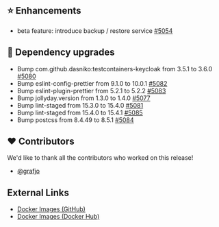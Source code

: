 ## ⭐ Enhancements

- beta feature: introduce backup / restore service [#5054](https://github.com/urlaubsverwaltung/urlaubsverwaltung/pull/5054)

## 🔨 Dependency upgrades

- Bump com.github.dasniko:testcontainers-keycloak from 3.5.1 to 3.6.0 [#5080](https://github.com/urlaubsverwaltung/urlaubsverwaltung/pull/5080)
- Bump eslint-config-prettier from 9.1.0 to 10.0.1 [#5082](https://github.com/urlaubsverwaltung/urlaubsverwaltung/pull/5082)
- Bump eslint-plugin-prettier from 5.2.1 to 5.2.2 [#5083](https://github.com/urlaubsverwaltung/urlaubsverwaltung/pull/5083)
- Bump jollyday.version from 1.3.0 to 1.4.0 [#5077](https://github.com/urlaubsverwaltung/urlaubsverwaltung/pull/5077)
- Bump lint-staged from 15.3.0 to 15.4.0 [#5081](https://github.com/urlaubsverwaltung/urlaubsverwaltung/pull/5081)
- Bump lint-staged from 15.4.0 to 15.4.1 [#5085](https://github.com/urlaubsverwaltung/urlaubsverwaltung/pull/5085)
- Bump postcss from 8.4.49 to 8.5.1 [#5084](https://github.com/urlaubsverwaltung/urlaubsverwaltung/pull/5084)

## ❤️ Contributors

We'd like to thank all the contributors who worked on this release!

- [@grafjo](https://github.com/grafjo)
## External Links

- [Docker Images (GitHub)](https://github.com/urlaubsverwaltung/urlaubsverwaltung/pkgs/container/urlaubsverwaltung%2Furlaubsverwaltung)
- [Docker Images (Docker Hub)](https://hub.docker.com/r/urlaubsverwaltung/urlaubsverwaltung)
